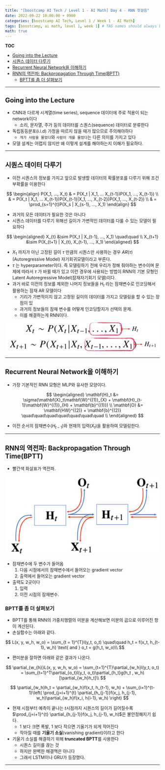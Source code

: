 ```yaml
---
title: "[boostcamp AI Tech / Level 1 - AI Math] Day 4 - RNN 첫걸음"
date: 2022-09-22 10:00:00 + 0900
categories: [boostcamp AI Tech, Level 1 / Week 1 - AI Math]
tags: [boostcamp, ai math, level 1, week 1]	# TAG names should always be lowercase
math: true
---
```

**TOC**
- [Going into the Lecture](#going-into-the-lecture)
- [시퀀스 데이터 다루기](#시퀀스-데이터-다루기)
- [Recurrent Neural Network을 이해하기](#recurrent-neural-network을-이해하기)
- [RNN의 역전파: Backpropagation Through Time(BPTT)](#rnn의-역전파-backpropagation-through-timebptt)
  - [BPTT를 좀 더 살펴보기](#bptt를-좀-더-살펴보기)

---

## Going into the Lecture

* CNN과 다르게 시계열(time series), sequence 데이터에 주로 적용이 되는 network이다
  * 소리, 문자열, 주가 등의 데이터를 스퀀스(sequence) 데이터로 분류한다
* 독립동등분포(i.i.d) 가정을 따르지 않을 때가 많으므로 주의해야하다
  * `개가 사람을 물었다`와 `사람이 개를 물었다`는 다른 의미를 가지고 있다
* 모델 설계는 어렵지 않지만 왜 이렇게 설계를 해야하는지 이해가 필요하다.

- - -
## 시퀀스 데이터 다루기

* 이전 시퀀스의 정보를 가지고 앞으로 발생할 데이터의 확률분포를 다루기 위해 조건부확률을 이용한다
  
$$
\begin{align}
P(X_1, ..., X_t) & = P(X_t | X_1, ... X_{t-1})P(X_1, ..., X_{t-1})  \\
& = P(X_t | X_1, ... X_{t-1})P(X_{t-1}|X_1, ..., X_{t-2})P(X_1, ..., X_{t-2}) \\
& = \prod_{s=1}^{t}P(X_s | X_{s-1}, ..., X_1)
\end{align}
$$  

* 과거의 모든 데이터가 필요한 것은 아니다
* 시퀀스 데이터를 다루기 위해선 길이가 가변적인 데이터를 다룰 수 있는 모델이 필요하다
  
$$
\begin{aligned}
X_{t} &\sim P(X_t | X_{t-1}, ..., X_1) \quad\quad \\
X_{t+1} &\sim P(X_{t+1} | X_{t}, X_{t-1}, ..., X_1) 
\end{aligned}
$$

* $X_1$ 까지가 아닌 고정된 길이 $\tau$ 만큼의 시퀀스만 사용하는 경우 $AR(\tau)$ (Autoregressive Model) 자기회귀모델이라고 부른다.
* $\tau$ 는 hyperparameter이다. 즉 모델링하기 전에 우리가 정해 줘야하는 변수이며 문제에 따라서 $\tau$ 가 바뀔 때가 있고 이런 경우에 사용되는 방법이 RNN의 기본 모형인 Latent Autoregressive Model(잠재자기회기 모델)이다.
* 과거 바로 이전의 정보를 제외한 나머지 정보들을 $H_t$ 라는 잠재변수로 인코딩해서 활용하는 잠재 AR 모델이다
  * 기리가 가변적이지 않고 고정된 길이의 데이터를 가지고 모델링을 할 수 있는 장점이 있
  * 과거의 정보들의 잠재 변수를 어떻게 인코딩할지가 선택의 문제.
  * 이를 해결하는게 RNN이다.

![](/assets/img/boostcamp/2022-09-22-15-49-42.png)


- - -
## Recurrent Neural Network을 이해하기

* 가장 기본적인 RNN 모형은 MLP와 유사한 모양이다.

$$
\begin{aligned}
\mathbf{H}_t &= \sigma(\mathbf{X}_t\mathbf{W}^{(1)}_{X} + \mathbf{H}_{t-1}\mathbf{W}^{(1)}_{H} + \mathbf{b}^{(1)}) \\
\mathbf{O} &= \mathbf{HW}^{(2)} + \mathbf{b}^{(2)} \quad\quad\quad\quad\quad\quad\quad \\ 
\end{aligned}
$$  

* 이전 순서의 잠재변수($H_{t-1}$)와 현재의 입력($X_t$)을 활용하여 모델링한다.


- - -
## RNN의 역전파: Backpropagation Through Time(BPTT)

* 빨간색 화살표가 역전파.

![](/assets/img/boostcamp/2022-09-22-18-38-31.png)

* 잠재변수에 두 변수가 들어옴
  1. 다음 시점에서의 잠재변수에서 들어오는 gradient vector
  2. 출력에서 들어오는 gradient vector
* 출력도 2곳이다
  1. 입력
  2. 이전 시점의 잠재변수.

### BPTT를 좀 더 살펴보기

* BPTT를 통해 RNN의 가중치행렬의 미분을 계산해보면 미분의 곱으로 이루어진 항이 계산된다.
* 손실함수는 아래와 같다.

$$
L(x, y, w_h, w_o) = \sum_{t = 1}^{T}l(y_t, o_t) \quad\quad h_t = f(x_t, h_{t-1}, w_h) \text{ and } o_t = g(h_t, w_o)\\
$$

* 편미분을 잘하면 아래와 같은 결과가 나온다.

$$
\partial_{w_{h}}L(x, y, w_h, w_o) = \sum_{t=1}^{T}\partial_{w_h}l(y_t, o_t) = \sum_{t=1}^T\partial_{o_t}l(y_t, o_t)\partial_{h_t}g(h_t , w_h)[\partial_{w_h}h_t]\\
$$

$$
\partial_{w_h}h_t = \partial_{w_h}f(x_t, h_{t-1}, w_h) + \sum_{i=1}^{t-1}\left( \prod_{j=i+1}^{t} \partial_{h_{j-1}}f(x_j, h_{j-1}, w_h)\partial_{w_h}f(x_i, h{i-1}, w_h) \right)
$$  

* 현재 시점부터 예측이 끝나는 $t$시점까지 시퀀스의 길이가 길어질수록 $\prod_{j=i+1}^{t} \partial_{h_{j-1}}f(x_j, h_{j-1}, w_h)$은 불안정해지기 쉽다.
  * 1 보다 크면 폭발, 1 보다 작으면 기울기가 되게 작어진다
  * 작아질 때를 **기울기 소실**(vanishing gradient)이라고 한다
* 기울기 소실를 해결하기 위해 **truncated BPTT**를 사용한다
  * 시퀀스 길이를 끊는 것
  * 하지만 완벽한 해결책은 아니다
  * 그래서 LSTM이나 GRU가 등장했다.

- - -